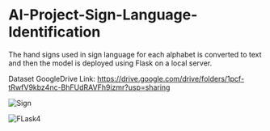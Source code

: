 # AI-Project-Sign-Language-Identification
The hand signs used in sign language for each alphabet is converted to text and then the model is deployed using Flask on a local server.

Dataset GoogleDrive Link: https://drive.google.com/drive/folders/1pcf-tRwfV9kbz4nc-BhFUdRAVFh9izmr?usp=sharing

![Sign](https://user-images.githubusercontent.com/76630581/121809798-e631d000-cc7b-11eb-89e8-1460a9e6a35a.jpg)

![FLask4](https://user-images.githubusercontent.com/76630581/121809820-ff3a8100-cc7b-11eb-9265-aa94f6387dd4.jpg)
